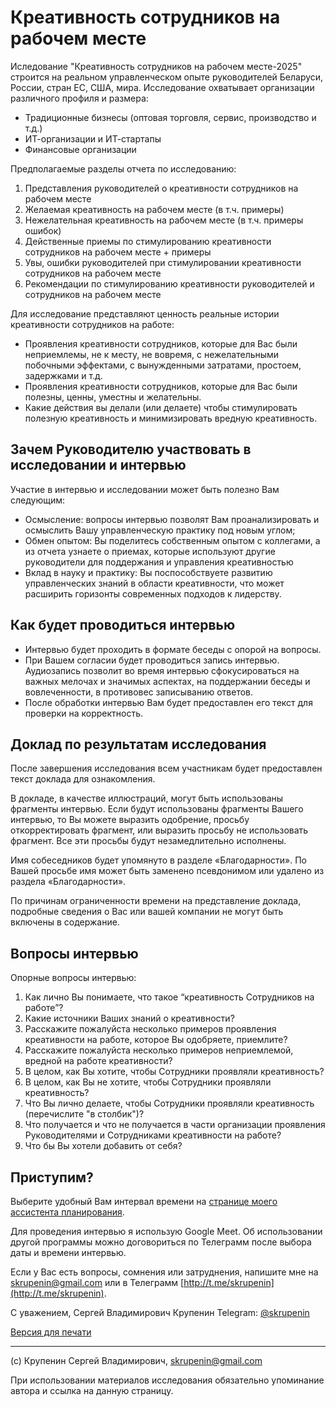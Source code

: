 # Креативность сотрудников на рабочем месте

Иследование "Креативность сотрудников на рабочем месте-2025" строится на реальном управленческом опыте руководителей Беларуси, России, стран ЕС, США, мира. Исследование охватывает организации различного профиля и размера:
* Традиционные бизнесы (оптовая торговля, сервис, производство и т.д.)
* ИТ-организации и ИТ-стартапы
* Финансовые организации

Предполагаемые разделы отчета по исследованию:
1. Представления руководителей о креативности сотрудников на рабочем месте
2. Желаемая креативность на рабочем месте (в т.ч. примеры)
3. Нежелательная креативность на рабочем месте (в т.ч. примеры ошибок)
4. Действенные приемы по стимулированию креативности сотрудников на рабочем месте + примеры
5. Увы, ошибки руководителей при стимулировании креативности сотрудников на рабочем месте
6. Рекомендации по стимулированию креативности руководителей и сотрудников на рабочем месте


Для исследование представляют ценность реальные истории креативности сотрудников на работе:
* Проявления креативности сотрудников, которые для Вас были неприемлемы, не к месту, не вовремя, с нежелательными побочными эффектами, с вынужденными затратами, простоем, задержками и т.д.
* Проявления креативности сотрудников, которые для Вас были полезны, ценны, уместны и желательны.
* Какие действия вы делали (или делаете) чтобы стимулировать полезную креативность и минимизировать вредную креативность. 

## Зачем Руководителю участвовать в исследовании и интервью
Участие в интервью и исследовании может быть полезно Вам следующим:
- Осмысление: вопросы интервью позволят Вам проанализировать и осмыслить Вашу управленческую практику под новым углом;
- Обмен опытом: Вы поделитесь собственным опытом с коллегами, а из отчета узнаете о приемах, которые используют другие руководители для поддержания и управления креативностью
- Вклад в науку и практику: Вы поспособствуете развитию управленческих знаний в области креативности, что может расширить горизонты современных подходов к лидерству.

## Как будет проводиться интервью
* Интервью будет проходить в формате беседы с опорой на вопросы.
* При Вашем согласии будет проводиться запись интервью. Аудиозапись позволит во время интервью сфокусироваться на важных мелочах и значимых аспектах, на поддержании беседы и вовлеченности, в противовес записыванию ответов.
* После обработки интервью Вам будет предоставлен его текст для проверки на корректность. 

## Доклад по результатам исследования
После завершения исследования всем участникам будет предоставлен текст доклада для ознакомления. 

В докладе, в качестве иллюстраций, могут быть использованы фрагменты интервью. Если будут использованы фрагменты Вашего интервью, то Вы можете выразить одобрение, просьбу откорректировать фрагмент, или выразить просьбу не использовать фрагмент. Все эти просьбы будут незамедлительно исполнены. 

Имя собеседников будет упомянуто в разделе «Благодарности». По Вашей просьбе имя может быть заменено псевдонимом или удалено из раздела «Благодарности».

По причинам ограниченности времени на представление доклада, подробные сведения о Вас или вашей компании не могут быть включены в содержание.

## Вопросы интервью
Опорные вопросы интервью:
1.	Как лично Вы понимаете, что такое “креативность Сотрудников на работе”?
2.	Какие источники Ваших знаний о креативности?
3.	Расскажите пожалуйста несколько примеров проявления креативности на работе, которое Вы одобряете, приемлите?
4.	Расскажите пожалуйста несколько примеров неприемлемой, вредной на работе креативности?
5.	В целом, как Вы хотите, чтобы Сотрудники проявляли креативность?
6.	В целом, как Вы не хотите, чтобы Сотрудники проявляли креативность?
7.	Что Вы лично делаете, чтобы Сотрудники проявляли креативность (перечислите "в столбик")?
8.	Что получается и что не получается в части организации проявления Руководителями и Сотрудниками креативности на работе? 
9.	Что бы Вы хотели добавить от себя?


## Приступим?
Выберите удобный Вам интервал времени на [странице моего ассистента планирования](https://planerka.app/meet/skrupenin/intervyu-kreativnost-sotrudnikov-na-rabochem-meste). 

Для проведения интервью я использую Google Meet. Об использовании другой программы можно договориться по Телеграмм после выбора даты и времени интервью. 

Если у Вас есть вопросы, сомнения или затруднения, напишите мне на [skrupenin@gmail.com](mailto:skrupenin@gmail.com?subject=Исследование) или в Телеграмм [http://t.me/skrupenin](http://t.me/skrupenin).

С уважением,
Сергей Владимирович Крупенин
Telegram: [@skrupenin](http://t.me/skrupenin)


[Версия для печати](invitation.pdf)

---
(с) Крупенин Сергей Владимирович, skrupenin@gmail.com

При использовании материалов исследования обязательно упоминание автора и ссылка на данную страницу.